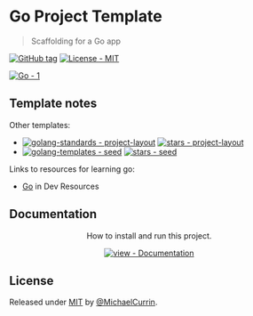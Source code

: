 # Go Project Template
> Scaffolding for a Go app

[![GitHub tag](https://img.shields.io/github/tag/MichaelCurrin/go-project-template?include_prereleases=&sort=semver)](https://github.com/MichaelCurrin/go-project-template/releases/)
[![License - MIT](https://img.shields.io/badge/License-MIT-blue)](#license)

[![Go - 1](https://img.shields.io/badge/Go-1-blue?logo=go&logoColor=white)](https://golang.org)


## Template notes

<!-- Delete this notes section in your copy of the template -->

Other templates:

- [![golang-standards - project-layout](https://img.shields.io/static/v1?label=golang-standards&message=project-layout&color=blue&logo=github)](https://github.com/golang-standards/project-layout) [![stars - project-layout](https://img.shields.io/github/stars/golang-standards/project-layout?style=social)](https://github.com/golang-standards/project-layout)
- [![golang-templates - seed](https://img.shields.io/static/v1?label=golang-templates&message=seed&color=blue&logo=github)](https://github.com/golang-templates/seed) [![stars - seed](https://img.shields.io/github/stars/golang-templates/seed?style=social)](https://github.com/golang-templates/seed)

Links to resources for learning go:

- [Go](https://michaelcurrin.github.io/dev-resources/resources/go/) in Dev Resources


## Documentation

<div align="center">

How to install and run this project.

[![view - Documentation](https://img.shields.io/badge/view-Documentation-blue?style=for-the-badge)](/docs/)

</div>


## License

Released under [MIT](/LICENSE) by [@MichaelCurrin](https://github.com/MichaelCurrin).
